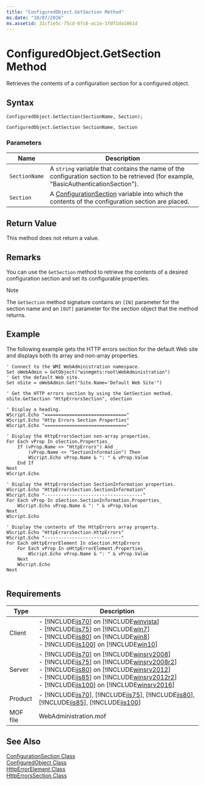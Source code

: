 ```yaml
---
title: "ConfiguredObject.GetSection Method"
ms.date: "10/07/2016"
ms.assetid: 31cf1e5c-75cd-6fc6-ac1e-1fdf1da1061d
---
```

# ConfiguredObject.GetSection Method
Retrieves the contents of a configuration section for a configured object.  
  
## Syntax  
  
```jscript#  
ConfiguredObject.GetSection(SectionName, Section);  
```  
  
```vbs  
ConfiguredObject.GetSection SectionName, Section  
```  
  
### Parameters  
  
|Name|Description|  
|----------|-----------------|  
|`SectionName`|A `string` variable that contains the name of the configuration section to be retrieved (for example, "BasicAuthenticationSection").|  
|`Section`|A [ConfigurationSection](../wmi-provider/configurationsection-class.md) variable into which the contents of the configuration section are placed.|  
  
## Return Value  
 This method does not return a value.  
  
## Remarks  
 You can use the `GetSection` method to retrieve the contents of a desired configuration section and set its configurable properties.  
  
> [!NOTE]
>  The `GetSection` method signature contains an `[IN]` parameter for the section name and an `[OUT]` parameter for the section object that the method returns.  
  
## Example  
 The following example gets the HTTP errors section for the default Web site and displays both its array and non-array properties.  
  
```  
' Connect to the WMI WebAdministration namespace.  
Set oWebAdmin = GetObject("winmgmts:root\WebAdministration")  
' Get the default Web site.  
Set oSite = oWebAdmin.Get("Site.Name='Default Web Site'")  
  
' Get the HTTP errors section by using the GetSection method.  
oSite.GetSection "HttpErrorsSection", oSection  
  
' Display a heading.  
WScript.Echo "=============================="  
WScript.Echo "Http Errors Section Properties"  
WScript.Echo "=============================="  
  
' Display the HttpErrorsSection non-array properties.  
For Each vProp In oSection.Properties_  
    If (vProp.Name <> "HttpErrors") And _  
        (vProp.Name <> "SectionInformation") Then  
        WScript.Echo vProp.Name & ": " & vProp.Value  
    End If  
Next  
WScript.Echo   
  
' Display the HttpErrorsSection SectionInformation properties.  
WScript.Echo "HttpErrorsSection.SectionInformation"  
WScript.Echo "------------------------------------"  
For Each vProp In oSection.SectionInformation.Properties_  
    WScript.Echo vProp.Name & ": " & vProp.Value  
Next  
WScript.Echo  
  
' Display the contents of the HttpErrors array property.  
WScript.Echo "HttpErrorsSection.HttpErrors"  
WScript.Echo "----------------------------"  
For Each oHttpErrorElement In oSection.HttpErrors  
    For Each vProp In oHttpErrorElement.Properties_  
        WScript.Echo vProp.Name & ": " & vProp.Value  
    Next  
    WScript.Echo  
Next  
  
```  
  
## Requirements  
  
|Type|Description|  
|----------|-----------------|  
|Client|-   [!INCLUDE[iis70](../wmi-provider/includes/iis70-md.md)] on [!INCLUDE[winvista](../wmi-provider/includes/winvista-md.md)]<br />-   [!INCLUDE[iis75](../wmi-provider/includes/iis75-md.md)] on [!INCLUDE[win7](../wmi-provider/includes/win7-md.md)]<br />-   [!INCLUDE[iis80](../wmi-provider/includes/iis80-md.md)] on [!INCLUDE[win8](../wmi-provider/includes/win8-md.md)]<br />-   [!INCLUDE[iis100](../wmi-provider/includes/iis100-md.md)] on [!INCLUDE[win10](../wmi-provider/includes/win10-md.md)]|  
|Server|-   [!INCLUDE[iis70](../wmi-provider/includes/iis70-md.md)] on [!INCLUDE[winsrv2008](../wmi-provider/includes/winsrv2008-md.md)]<br />-   [!INCLUDE[iis75](../wmi-provider/includes/iis75-md.md)] on [!INCLUDE[winsrv2008r2](../wmi-provider/includes/winsrv2008r2-md.md)]<br />-   [!INCLUDE[iis80](../wmi-provider/includes/iis80-md.md)] on [!INCLUDE[winsrv2012](../wmi-provider/includes/winsrv2012-md.md)]<br />-   [!INCLUDE[iis85](../wmi-provider/includes/iis85-md.md)] on [!INCLUDE[winsrv2012r2](../wmi-provider/includes/winsrv2012r2-md.md)]<br />-   [!INCLUDE[iis100](../wmi-provider/includes/iis100-md.md)] on [!INCLUDE[winsrv2016](../wmi-provider/includes/winsrv2016-md.md)]|  
|Product|-   [!INCLUDE[iis70](../wmi-provider/includes/iis70-md.md)], [!INCLUDE[iis75](../wmi-provider/includes/iis75-md.md)], [!INCLUDE[iis80](../wmi-provider/includes/iis80-md.md)], [!INCLUDE[iis85](../wmi-provider/includes/iis85-md.md)], [!INCLUDE[iis100](../wmi-provider/includes/iis100-md.md)]|  
|MOF file|WebAdministration.mof|  
  
## See Also  
 [ConfigurationSection Class](../wmi-provider/configurationsection-class.md)   
 [ConfiguredObject Class](../wmi-provider/configuredobject-class.md)   
 [HttpErrorElement Class](../wmi-provider/httperrorelement-class.md)   
 [HttpErrorsSection Class](../wmi-provider/httperrorssection-class.md)
